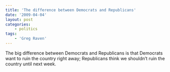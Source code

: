 ```yaml
---
title: 'The difference between Democrats and Republicans'
date: '2009-04-04'
layout: post
categories:
    - politics
tags:
    - 'Greg Raven'
---
```


The big difference between Democrats and Republicans is that Democrats want to ruin the country right away; Republicans think we shouldn’t ruin the country until next week.